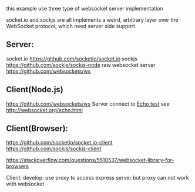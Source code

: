 this example use three type of websocket server implementation

socket.io and sockjs are all implements a weird, arbitrary layer over the WebSocket protocol, which need server side support.



## Server:
socket.io https://github.com/socketio/socket.io
sockjs https://github.com/sockjs/sockjs-node
raw websocket server https://github.com/websockets/ws

## Client(Node.js)
https://github.com/websockets/ws
Server connect to [Echo test](ws://echo.websocket.org) see http://websocket.org/echo.html

## Client(Browser):
https://github.com/socketio/socket.io-client
https://github.com/sockjs/sockjs-client


https://stackoverflow.com/questions/5510537/websocket-library-for-browsers





Client:
develop:
use proxy to access express server
but proxy can not work with websocket



